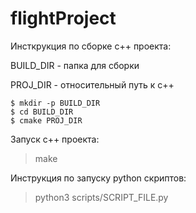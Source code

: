 # flightProject

Инсткрукция по сборке c++ проекта:

BUILD_DIR - папка для сборки

PROJ_DIR - относительный путь к c++

```console
$ mkdir -p BUILD_DIR
$ cd BUILD_DIR
$ cmake PROJ_DIR
```

Запуск c++ проекта:

>make


Инструкция по запуску python скриптов:

>python3 scripts/SCRIPT_FILE.py 
